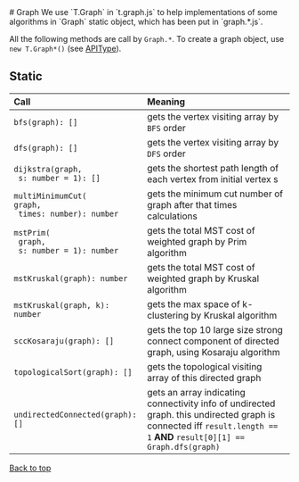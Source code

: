 <a name="graph" />
# Graph
We use `T.Graph` in `t.graph.js` to help implementations of some algorithms in `Graph` static object, which has been put in `graph.*.js`.

All the following methods are call by `Graph.*`. To create a graph object, use `new T.Graph*()` (see [APIType](APIType#graph)).

## Static
Call | Meaning
:----|:-------
`bfs(graph): []` | gets the vertex visiting array by `BFS` order
`dfs(graph): []` | gets the vertex visiting array by `DFS` order
`dijkstra(graph,` <br /> ` s: number = 1): []` | gets the shortest path length of each vertex from initial vertex s
`multiMinimumCut(` <br /> `graph,` <br /> ` times: number): number` | gets the minimum cut number of graph after that times calculations
`mstPrim(` <br /> ` graph,` <br /> ` s: number = 1): number` | gets the total MST cost of weighted graph by Prim algorithm
`mstKruskal(graph): number` | gets the total MST cost of weighted graph by Kruskal algorithm
`mstKruskal(graph, k): number` | gets the max space of k-clustering by Kruskal algorithm
`sccKosaraju(graph): []` | gets the top 10 large size strong connect component of directed graph, using Kosaraju algorithm
`topologicalSort(graph): []` | gets the topological visiting array of this directed graph
`undirectedConnected(graph): []` | gets an array indicating connectivity info of undirected graph. this undirected graph is connected iff `result.length == 1` __AND__ `result[0][1] == Graph.dfs(graph)`

[Back to top](#graph)
